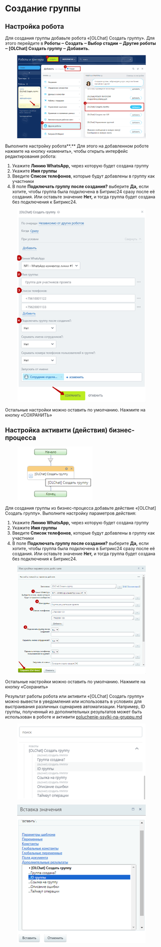 # Создание группы

## Настройка робота

Для создания группы добавьте робота «\[OLChat] Создать группу». Для этого перейдите в **Роботы ‒ Создать ‒ Выбор стадии ‒ Другие роботы ‒ \[OLChat] Создать группу ‒ Добавить.**

<figure><img src="../../.gitbook/assets/image (1051).png" alt=""><figcaption></figcaption></figure>

Выполните настройку робота**.** Для этого на добавленном роботе нажмите на кнопку «изменить», чтобы открыть интерфейс редактирования робота:

1. Укажите **Линию WhatsApp,** через которую будет создана группу
2. Укажите **Имя группы**
3. Введите **Список телефонов**, которые будут добавлены в группу как участники
4. В поле **Подключать группу после создания?** выберите **Да,** если хотите, чтобы группа была подключена в Битрикс24 сразу после её создания. Или оставьте значение **Нет,** и тогда группа будет создана без подключения к Битрикс24.

<figure><img src="../../.gitbook/assets/image (1052).png" alt=""><figcaption></figcaption></figure>

Остальные настройки можно оставить по умолчанию. Нажмите на кнопку «СОХРАНИТЬ»

## Настройка активити (действия) бизнес-процесса

<figure><img src="../../.gitbook/assets/image (1054).png" alt=""><figcaption></figcaption></figure>

Для создания группы из бизнес-процесса добавьте действие «\[OLChat] Создать группу». Выполните настройку параметров действия:

1. Укажите **Линию WhatsApp,** через которую будет создана группу
2. Укажите **Имя группы**
3. Введите **Список телефонов**, которые будут добавлены в группу как участники
4. В поле **Подключать группу после создания?** выберите **Да,** если хотите, чтобы группа была подключена в Битрикс24 сразу после её создания. Или оставьте значение **Нет,** и тогда группа будет создана без подключения к Битрикс24.

<figure><img src="../../.gitbook/assets/image (1055).png" alt=""><figcaption></figcaption></figure>

Остальные настройки можно оставить по умолчанию. Нажмите на кнопку «Сохранить»

Результат работы робота или активити «\[OLChat] Создать группу» можно вывести в уведомления или использовать в условиях для выстраивания различных сценариев автоматизации. Например, ID группы, полученный из дополнительных результатов может быть использован в роботе и активити [poluchenie-ssylki-na-gruppu.md](poluchenie-ssylki-na-gruppu.md "mention")

<figure><img src="../../.gitbook/assets/image (1053).png" alt=""><figcaption></figcaption></figure>

<figure><img src="../../.gitbook/assets/image (1056).png" alt=""><figcaption></figcaption></figure>
